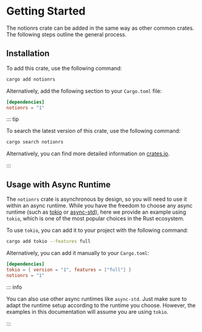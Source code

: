 # Getting Started

The notionrs crate can be added in the same way as other common crates. The following steps outline the general process.

## Installation

To add this crate, use the following command:

```sh
cargo add notionrs
```

Alternatively, add the following section to your `Cargo.toml` file:

```toml
[dependencies]
notionrs = "1"
```

::: tip

To search the latest version of this crate, use the following command:

```sh
cargo search notionrs
```

Alternatively, you can find more detailed information on [crates.io](https://crates.io/crates/notionrs).

:::

## Usage with Async Runtime

The `notionrs` crate is asynchronous by design, so you will need to use it within an async runtime. While you have the freedom to choose any async runtime (such as [tokio](https://tokio.rs) or [async-std](https://async.rs)), here we provide an example using `tokio`, which is one of the most popular choices in the Rust ecosystem.

To use `tokio`, you can add it to your project with the following command:

```sh
cargo add tokio --features full
```

Alternatively, you can add it manually to your `Cargo.toml`:

```toml
[dependencies]
tokio = { version = "1", features = ["full"] }
notionrs = "1"
```

::: info

You can also use other async runtimes like `async-std`. Just make sure to adapt the runtime setup according to the runtime you choose. However, the examples in this documentation will assume you are using `tokio`.

:::
